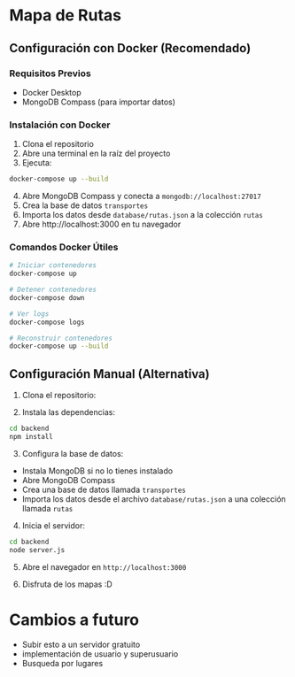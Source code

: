 # Mapa de Rutas

## Configuración con Docker (Recomendado)

### Requisitos Previos
- Docker Desktop
- MongoDB Compass (para importar datos)

### Instalación con Docker
1. Clona el repositorio
2. Abre una terminal en la raíz del proyecto
3. Ejecuta:
```bash
docker-compose up --build
```
4. Abre MongoDB Compass y conecta a `mongodb://localhost:27017`
5. Crea la base de datos `transportes`
6. Importa los datos desde `database/rutas.json` a la colección `rutas`
7. Abre http://localhost:3000 en tu navegador

### Comandos Docker Útiles
```bash
# Iniciar contenedores
docker-compose up

# Detener contenedores
docker-compose down

# Ver logs
docker-compose logs

# Reconstruir contenedores
docker-compose up --build
```

## Configuración Manual (Alternativa)

1. Clona el repositorio:

2. Instala las dependencias:
```bash
cd backend
npm install
```

3. Configura la base de datos:
- Instala MongoDB si no lo tienes instalado
- Abre MongoDB Compass
- Crea una base de datos llamada `transportes`
- Importa los datos desde el archivo `database/rutas.json` a una colección llamada `rutas`

4. Inicia el servidor:
```bash
cd backend
node server.js
```

5. Abre el navegador en `http://localhost:3000`

6. Disfruta de los mapas :D

# Cambios a futuro
- Subir esto a un servidor gratuito 
- implementación de usuario y superusuario
- Busqueda por lugares

